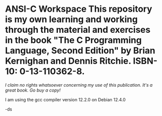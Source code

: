# ANSI-C Workspace This repository is my own learning and working through the material and exercises in the book "The C Programming Language, Second Edition" by Brian Kernighan and Dennis Ritchie. ISBN-10: 0-13-110362-8.

_I claim no rights whatsoever concerning my use of this publication. It's a great book. Go buy a copy!_

I am using the gcc compiler version 12.2.0 on Debian 12.4.0

-ds
